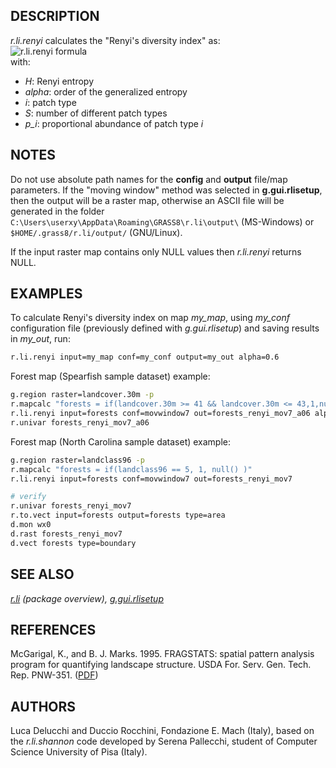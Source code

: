 ## DESCRIPTION

*r.li.renyi* calculates the "Renyi's diversity index" as:  
![r.li.renyi formula](r_li_renyi.png)  
with:

- *H*: Renyi entropy
- *alpha*: order of the generalized entropy
- *i*: patch type
- *S*: number of different patch types
- *p_i*: proportional abundance of patch type *i*

## NOTES

Do not use absolute path names for the **config** and **output**
file/map parameters. If the "moving window" method was selected in
**g.gui.rlisetup**, then the output will be a raster map, otherwise an
ASCII file will be generated in the folder
`C:\Users\userxy\AppData\Roaming\GRASS8\r.li\output\` (MS-Windows) or
`$HOME/.grass8/r.li/output/` (GNU/Linux).

If the input raster map contains only NULL values then *r.li.renyi*
returns NULL.

## EXAMPLES

To calculate Renyi's diversity index on map *my_map*, using *my_conf*
configuration file (previously defined with *g.gui.rlisetup*) and saving
results in *my_out*, run:

```sh
r.li.renyi input=my_map conf=my_conf output=my_out alpha=0.6
```

Forest map (Spearfish sample dataset) example:

```sh
g.region raster=landcover.30m -p
r.mapcalc "forests = if(landcover.30m >= 41 && landcover.30m <= 43,1,null())"
r.li.renyi input=forests conf=movwindow7 out=forests_renyi_mov7_a06 alpha=0.6
r.univar forests_renyi_mov7_a06
```

Forest map (North Carolina sample dataset) example:

```sh
g.region raster=landclass96 -p
r.mapcalc "forests = if(landclass96 == 5, 1, null() )"
r.li.renyi input=forests conf=movwindow7 out=forests_renyi_mov7

# verify
r.univar forests_renyi_mov7
r.to.vect input=forests output=forests type=area
d.mon wx0
d.rast forests_renyi_mov7
d.vect forests type=boundary
```

## SEE ALSO

*[r.li](r.li.md) (package overview),
[g.gui.rlisetup](g.gui.rlisetup.md)*

## REFERENCES

McGarigal, K., and B. J. Marks. 1995. FRAGSTATS: spatial pattern
analysis program for quantifying landscape structure. USDA For. Serv.
Gen. Tech. Rep. PNW-351. ([PDF](https://doi.org/10.2737/PNW-GTR-351))

## AUTHORS

Luca Delucchi and Duccio Rocchini, Fondazione E. Mach (Italy), based on
the *r.li.shannon* code developed by Serena Pallecchi, student of
Computer Science University of Pisa (Italy).
